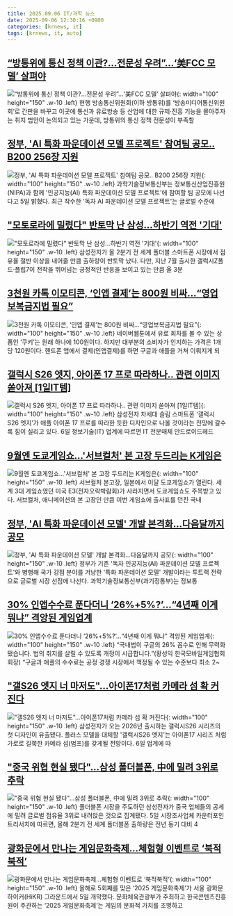 ```yaml
---
title: 2025.09.06 IT/과학 뉴스
date: 2025-09-06 12:30:16 +0900
categories: [krnews, it]
tags: [krnews, it, auto]
---
```

## [“방통위에 통신 정책 이관?...전문성 우려”...‘美FCC 모델’ 살펴야](https://n.news.naver.com/mnews/article/138/0002204221)

![“방통위에 통신 정책 이관?...전문성 우려”...‘美FCC 모델’ 살펴야](https://mimgnews.pstatic.net/image/origin/138/2025/09/05/2204221.jpg?type=nf220_150){: width="100" height="150" .w-10 .left}
현행 방송통신위원회(이하 방통위)를 ‘방송미디어통신위원회’로 간판을 바꾸고 이곳에 통신과 유료방송 등 산업에 대한 규제·진흥 기능을 몰아주자는 취지 법안이 논의되고 있는 가운데, 방통위의 통신 정책 전문성이 부족할

## [정부, 'AI 특화 파운데이션 모델 프로젝트' 참여팀 공모.. B200 256장 지원](https://n.news.naver.com/mnews/article/014/0005402369)

![정부, 'AI 특화 파운데이션 모델 프로젝트' 참여팀 공모.. B200 256장 지원](https://mimgnews.pstatic.net/image/origin/014/2025/09/05/5402369.jpg?type=nf220_150){: width="100" height="150" .w-10 .left}
과학기술정보통신부는 정보통신산업진흥원(NIPA)과 함께 '인공지능(AI) 특화 파운데이션 모델 프로젝트'에 참여할 팀 공모에 나선다고 5일 밝혔다. 최근 착수한 '독자 AI 파운데이션 모델 프로젝트'는 글로벌 수준에

## ["모토로라에 밀렸다" 반토막 난 삼성…하반기 역전 '기대'](https://n.news.naver.com/mnews/article/015/0005180741)

!["모토로라에 밀렸다" 반토막 난 삼성…하반기 역전 '기대'](https://mimgnews.pstatic.net/image/origin/015/2025/09/05/5180741.jpg?type=nf220_150){: width="100" height="150" .w-10 .left}
삼성전자가 올 2분기 전 세계 폴더블 스마트폰 시장에서 점유율 절반 이상을 내어줄 만큼 출하량이 반토막 났다. 다만, 지난 7월 출시한 갤럭시Z폴드·플립7이 전작을 뛰어넘는 긍정적인 반응을 보이고 있는 만큼 올 3분

## [3천원 카톡 이모티콘, ‘인앱 결제’는 800원 비싸…“영업보복금지법 필요”](https://n.news.naver.com/mnews/article/028/0002764961)

![3천원 카톡 이모티콘, ‘인앱 결제’는 800원 비싸…“영업보복금지법 필요”](https://mimgnews.pstatic.net/image/origin/028/2025/09/05/2764961.jpg?type=nf220_150){: width="100" height="150" .w-10 .left}
네이버웹툰에서 유료 회차를 볼 수 있는 상품인 ‘쿠키’는 원래 하나에 100원이다. 하지만 대부분의 소비자가 인지하는 가격은 1개당 120원이다. 핸드폰 앱에서 결제(인앱결제)를 하면 구글과 애플을 거쳐 이뤄지게 되

## [갤럭시 S26 엣지, 아이폰 17 프로 따라하나.. 관련 이미지 쏟아져 [1일IT템]](https://n.news.naver.com/mnews/article/014/0005402488)

![갤럭시 S26 엣지, 아이폰 17 프로 따라하나.. 관련 이미지 쏟아져 [1일IT템]](https://mimgnews.pstatic.net/image/origin/014/2025/09/06/5402488.jpg?type=nf220_150){: width="100" height="150" .w-10 .left}
삼성전자 차세대 슬림 스마트폰 ‘갤럭시 S26 엣지’가 애플 아이폰 17 프로를 따라한 듯한 디자인으로 나올 것이라는 전망에 갈수록 힘이 실리고 있다. 6일 정보기술(IT) 업계에 따르면 IT 전문매체 안드로이드헤드

## [9월엔 도쿄게임쇼…'서브컬처' 본 고장 두드리는 K게임은](https://n.news.naver.com/mnews/article/008/0005246433)

![9월엔 도쿄게임쇼…'서브컬처' 본 고장 두드리는 K게임은](https://mimgnews.pstatic.net/image/origin/008/2025/09/06/5246433.jpg?type=nf220_150){: width="100" height="150" .w-10 .left}
서브컬처 본고장, 일본에서 이달 도쿄게임쇼가 열린다. 세계 3대 게임쇼였던 미국 E3(전자오락박람회)가 사라지면서 도쿄게임쇼도 주목받고 있다. 서브컬처, 애니메이션의 본 고장인 만큼 이번 게임쇼에 출사표를 던진 국내

## [정부, 'AI 특화 파운데이션 모델' 개발 본격화…다음달까지 공모](https://n.news.naver.com/mnews/article/092/0002389242)

![정부, 'AI 특화 파운데이션 모델' 개발 본격화…다음달까지 공모](https://mimgnews.pstatic.net/image/origin/092/2025/09/05/2389242.jpg?type=nf220_150){: width="100" height="150" .w-10 .left}
정부가 기존 '독자 인공지능(AI) 파운데이션 모델 프로젝트'와 병행해 국가 강점 분야를 겨냥한 '특화 파운데이션 모델' 개발이라는 투트랙 전략으로 글로벌 시장 선점에 나선다. 과학기술정보통신부(과기정통부)는 정보통

## [30% 인앱수수료 푼다더니 ‘26%+5%?’…“4년째 이게 뭐냐” 격앙된 게임업계](https://n.news.naver.com/mnews/article/011/0004529852)

![30% 인앱수수료 푼다더니 ‘26%+5%?’…“4년째 이게 뭐냐” 격앙된 게임업계](https://mimgnews.pstatic.net/image/origin/011/2025/09/06/4529852.jpg?type=nf220_150){: width="100" height="150" .w-10 .left}
“국내법이 구글의 26% 꼼수로 인해 무력화됐습니다. 법의 취지를 살릴 수 있도록 개정이 시급합니다.”(황성익 한국모바일게임협회 회장) “구글과 애플의 수수료는 공정 경쟁 시장에서 책정될 수 있는 수준보다 최소 2~

## ["갤S26 엣지 너 마저도"…아이폰17처럼 카메라 섬 확 커진다](https://n.news.naver.com/mnews/article/421/0008469957)

!["갤S26 엣지 너 마저도"…아이폰17처럼 카메라 섬 확 커진다](https://mimgnews.pstatic.net/image/origin/421/2025/09/06/8469957.jpg?type=nf220_150){: width="100" height="150" .w-10 .left}
삼성전자가 오는 2026년 출시하는 갤럭시S26 시리즈의 첫 디자인이 유출됐다. 플러스 모델을 대체할 '갤럭시S26 엣지'는 아이폰17 시리즈 처럼 가로로 길쭉한 카메라 섬(범프)를 갖게될 전망이다. 6일 업계에 따

## ["중국 위협 현실 됐다"…삼성 폴더블폰, 中에 밀려 3위로 추락](https://n.news.naver.com/mnews/article/008/0005246232)

!["중국 위협 현실 됐다"…삼성 폴더블폰, 中에 밀려 3위로 추락](https://mimgnews.pstatic.net/image/origin/008/2025/09/05/5246232.jpg?type=nf220_150){: width="100" height="150" .w-10 .left}
폴더블폰 시장을 주도하던 삼성전자가 중국 업체들의 공세에 밀려 글로벌 점유율 3위로 내려앉은 것으로 집계됐다. 5일 시장조사업체 카운터포인트리서치에 따르면, 올해 2분기 전 세계 폴더블폰 출하량은 전년 동기 대비 4

## [광화문에서 만나는 게임문화축제…체험형 이벤트로 ‘북적북적’](https://n.news.naver.com/mnews/article/016/0002524854)

![광화문에서 만나는 게임문화축제…체험형 이벤트로 ‘북적북적’](https://mimgnews.pstatic.net/image/origin/016/2025/09/05/2524854.jpg?type=nf220_150){: width="100" height="150" .w-10 .left}
올해로 5회째를 맞은 ‘2025 게임문화축제’가 서울 광화문 하이커(HiKR) 그라운드에서 5일 개막했다. 문화체육관광부가 주최하고 한국콘텐츠진흥원이 주관하는 ‘2025 게임문화축제’는 게임의 문화적 가치를 조명하고

